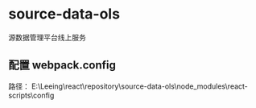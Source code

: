 # source-data-ols

源数据管理平台线上服务

## 配置 webpack.config

路径：
E:\Leeing\react\repository\source-data-ols\node_modules\react-scripts\config

